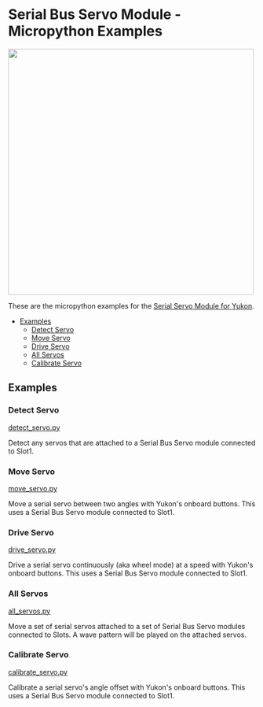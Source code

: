 # Serial Bus Servo Module - Micropython Examples <!-- omit in toc -->

<img src="https://shop.pimoroni.com/cdn/shop/files/yukon-serial-servo_1500x1500_crop_center.jpg" width="500">

These are the micropython examples for the [Serial Servo Module for Yukon](https://shop.pimoroni.com/products/serial-servo-module-for-yukon).

- [Examples](#examples)
  - [Detect Servo](#detect-servo)
  - [Move Servo](#move-servo)
  - [Drive Servo](#drive-servo)
  - [All Servos](#all-servos)
  - [Calibrate Servo](#calibrate-servo)


## Examples

### Detect Servo
[detect_servo.py](detect_servo.py)

Detect any servos that are attached to a Serial Bus Servo module connected to Slot1.


### Move Servo
[move_servo.py](move_servo.py)

Move a serial servo between two angles with Yukon's onboard buttons.
This uses a Serial Bus Servo module connected to Slot1.


### Drive Servo
[drive_servo.py](drive_servo.py)

Drive a serial servo continuously (aka wheel mode) at a speed with Yukon's onboard buttons.
This uses a Serial Bus Servo module connected to Slot1.


### All Servos
[all_servos.py](all_servos.py)

Move a set of serial servos attached to a set of Serial Bus Servo modules connected to Slots.
A wave pattern will be played on the attached servos.


### Calibrate Servo
[calibrate_servo.py](calibrate_servo.py)

Calibrate a serial servo's angle offset with Yukon's onboard buttons.
This uses a Serial Bus Servo module connected to Slot1.
